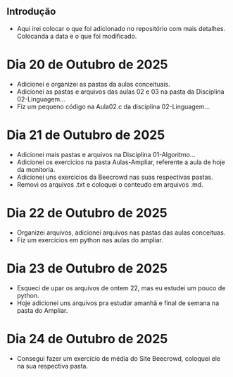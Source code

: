 ## Introdução ##

- Aqui irei colocar o que foi adicionado no repositório com mais detalhes.
Colocanda a data e o que foi modificado.

# Dia 20 de Outubro de 2025 #

- Adicionei e organizei as pastas da aulas conceituais.
- Adicionei as pastas e arquivos das aulas 02 e 03 na pasta da Disciplina 02-Linguagem...
- Fiz um pequeno código na Aula02.c da disciplina 02-Linguagem...

# Dia 21 de Outubro de 2025 #

- Adicionei mais pastas e arquivos na Disciplina 01-Algoritmo...
- Adicionei os exercícios na pasta Aulas-Ampliar, referente a aula de hoje da monitoria.
- Adicionei uns exercícios da Beecrowd nas suas respectivas pastas.
- Removi os arquivos .txt e coloquei o conteudo em arquivos .md.

# Dia 22 de Outubro de 2025 #

- Organizei arquivos, adicionei arquivos nas pastas das aulas conceituas.
- Fiz um exercícios em python nas aulas do ampliar.

# Dia 23 de Outubro de 2025 #

- Esqueci de upar os arquivos de ontem 22, mas eu estudei um pouco de python.
- Hoje adicionei uns arquivos pra estudar amanhã e final de semana na pasta do Ampliar.

# Dia 24 de Outubro de 2025 #

- Consegui fazer um exercício de média do Site Beecrowd, coloquei ele na sua respectiva pasta.